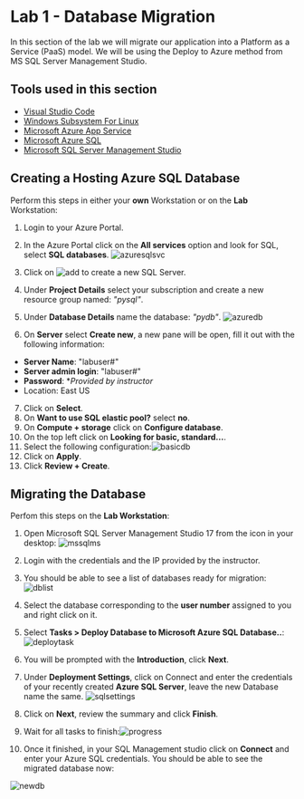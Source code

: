 # Lab 1 - Database Migration

In this section of the lab we will migrate our application into a Platform as a Service (PaaS) model. We will be using the Deploy to Azure  method from MS SQL Server Management Studio.

## Tools used in this section

  - [Visual Studio Code](https://code.visualstudio.com/)
  - [Windows Subsystem For Linux](https://docs.microsoft.com/en-us/windows/wsl/enterprise)
  - [Microsoft Azure App Service](https://azure.microsoft.com/en-us/services/app-service/?v=18.51)
  - [Microsoft Azure SQL](https://docs.microsoft.com/en-us/azure/sql-database/sql-database-technical-overview)
  - [Microsoft SQL Server Management Studio](https://docs.microsoft.com/en-us/sql/ssms/sql-server-management-studio-ssms?view=sql-server-2017)
  

## Creating a Hosting Azure SQL Database

Perform this steps in either your **own** Workstation or on the **Lab** Workstation:

  1. Login to your Azure Portal.
  2. In the Azure Portal click on the **All services** option and look for SQL, select **SQL databases**.
   ![azuresqlsvc](img/lab1/azure_sql_svc.png)

  3. Click on ![add](img/lab1/adddb.png) to  create a new SQL Server.
  4. Under **Project Details** select your subscription and create a new resource group named: *"pysql"*.
  5. Under **Database Details** name the database: *"pydb"*. ![azuredb](img/lab1/createdbazure.png)
  6. On **Server** select **Create new**, a new pane will be open, fill it out with the following information:
   * **Server Name**: "labuser#"
   * **Server admin login**: "labuser#"
   * **Password**: **Provided by instructor*
   * Location: East US
  
  7. Click on **Select**.
  8. On **Want to use SQL elastic  pool?** select **no**.
  9. On **Compute + storage** click on **Configure database**.
  10. On the top left click on **Looking for basic, standard...**.
  11. Select the following configuration:![basicdb](img/lab1/lab1//basicdb.png)
  12. Click on **Apply**.
  13. Click **Review + Create**.

## Migrating the Database

Perfom this steps on the **Lab Workstation**:

  1. Open Microsoft SQL Server Management Studio 17 from the icon in your desktop:
   ![mssqlms](img/lab1/sqlmgmt_icon.png)

2. Login with the credentials and the IP provided by the instructor.
3. You should be able to see a list of databases ready for migration:  
  ![dblist](img/lab1/dblist.png)
4. Select the database corresponding to the **user number** assigned to you and right click on it.
5. Select **Tasks > Deploy Database to Microsoft Azure SQL Database..**: ![deploytask](img/lab1/deploytask.png)
6. You will be prompted with the **Introduction**, click **Next**.
7. Under **Deployment Settings**, click on Connect and enter the credentials of your recently created **Azure SQL Server**, leave the new Database name the same. ![sqlsettings](img/lab1/sqlmigsettings.png)
8. Click on **Next**, review the summary and click **Finish**.
9. Wait for all tasks to finish:![progress](img/lab1/progressdb.png)
10. Once it finished, in your SQL Management studio click on **Connect**   and enter your Azure SQL credentials. You should be able to see the migrated database now:
    
  ![newdb](img/lab1/newdb.png)